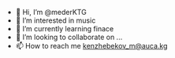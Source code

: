 - 👋 Hi, I’m @mederKTG
- 👀 I’m interested in music
- 🌱 I’m currently learning finace 
- 💞️ I’m looking to collaborate on ...
- 📫 How to reach me kenzhebekov_m@auca.kg

<!---
mederKTG/mederKTG is a ✨ special ✨ repository because its `README.md` (this file) appears on your GitHub profile.
You can click the Preview link to take a look at your changes.
--->
